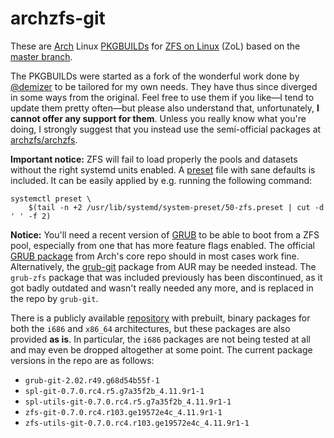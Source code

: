 # archzfs-git

These are [Arch](https://www.archlinux.org/) Linux [PKGBUILDs](https://wiki.archlinux.org/index.php/PKGBUILD) for [ZFS on Linux](http://zfsonlinux.org/) (ZoL) based on the [master branch](https://github.com/zfsonlinux/zfs).

The PKGBUILDs were started as a fork of the wonderful work done by [@demizer](https://github.com/demizer) to be tailored for my own needs. They have thus since diverged in some ways from the original. Feel free to use them if you like—I tend to update them pretty often—but please also understand that, unfortunately, **I cannot offer any support for them**. Unless you really know what you're doing, I strongly suggest that you instead use the semi-official packages at [archzfs/archzfs](https://github.com/archzfs/archzfs).

**Important notice:** ZFS will fail to load properly the pools and datasets without the right systemd units enabled. A [preset](https://www.freedesktop.org/software/systemd/man/systemd.preset.html) file with sane defaults is included. It can be easily applied by e.g. running the following command:

``` shell-script
systemctl preset \
    $(tail -n +2 /usr/lib/systemd/system-preset/50-zfs.preset | cut -d ' ' -f 2)
```
**Notice:** You'll need a recent version of [GRUB](https://www.gnu.org/software/grub/) to be able to boot from a ZFS pool, especially from one that has more feature flags enabled. The official [GRUB package](https://www.archlinux.org/packages/core/x86_64/grub/) from Arch's core repo should in most cases work fine. Alternatively, the [grub-git](https://aur.archlinux.org/packages/grub-git/) package from AUR may be needed instead. The `grub-zfs` package that was included previously has been discontinued, as it got badly outdated and wasn't really needed any more, and is replaced in the repo by `grub-git`.

There is a publicly available [repository](http://kerberia.net/archlinux/repo/archzfs-git) with prebuilt, binary packages for both the `i686` and `x86_64` architectures, but these packages are also provided **as is**. In particular, the `i686` packages are not being tested at all and may even be dropped altogether at some point. The current package versions in the repo are as follows:
* `grub-git-2.02.r49.g68d54b55f-1`
* `spl-git-0.7.0.rc4.r5.g7a35f2b_4.11.9r1-1`
* `spl-utils-git-0.7.0.rc4.r5.g7a35f2b_4.11.9r1-1`
* `zfs-git-0.7.0.rc4.r103.ge19572e4c_4.11.9r1-1`
* `zfs-utils-git-0.7.0.rc4.r103.ge19572e4c_4.11.9r1-1`
